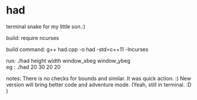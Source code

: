 # had
terminal snake for my little son.:)

build: 
require ncurses

build command: g++ had.cpp -o had -std=c++11 -lncurses

run: ./had height width window_xbeg window_ybeg<br>
eg : ./had 20 30 20 20

notes:
There is no checks for bounds and similar. It was quick action. :) New version will bring better code and adventure mode. (Yeah, still in terminal. :D )
